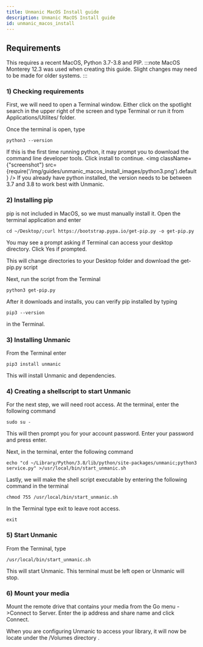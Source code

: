 ```yaml
---
title: Unmanic MacOS Install guide
description: Unmanic MacOS Install guide
id: unmanic_macos_install
---
```


## Requirements

This requires a recent MacOS, Python 3.7-3.8 and PIP.
:::note
MacOS Monterey 12.3 was used when creating this guide. Slight changes may need to be made for older systems.
:::

### 1) Checking requirements

First, we will need to open a Terminal window. Either click on the spotlight search in the upper right of the screen and type Terminal or run it from Applications/Utilites/ folder.

Once the terminal is open, type
```
python3 --version
```
If this is the first time running python, it may prompt you to download the command line developer tools. Click install to continue.
<img className={"screenshot"} src={require('/img/guides/unmanic_macos_install_images/python3.png').default} />
If you already have python installed, the version needs to be between 3.7 and 3.8 to work best with Unmanic.

### 2) Installing pip

pip is not included in MacOS, so we must manually install it.
Open the terminal application and enter
```
cd ~/Desktop/;curl https://bootstrap.pypa.io/get-pip.py -o get-pip.py
```
You may see a prompt asking if Terminal can access your desktop directory. Click Yes if prompted.

This will change directories to your Desktop folder and download the get-pip.py script

Next, run the script from the Terminal
```
python3 get-pip.py
```

After it downloads and installs, you can verify pip installed by typing 
```
pip3 --version
```
in the Terminal.

### 3) Installing Unmanic

From the Terminal enter
```
pip3 install unmanic
```
This will install Unmanic and dependencies. 

### 4) Creating a shellscript to start Unmanic

For the next step, we will need root access.
At the terminal, enter the following command
```
sudo su -
```
This will then prompt you for your account password. Enter your password and press enter.

Next, in the terminal, enter the following command
```
echo "cd ~/Library/Python/3.8/lib/python/site-packages/unmanic;python3 service.py" >/usr/local/bin/start_unmanic.sh
```
Lastly, we will make the shell script executable by entering the following command in the terminal
```
chmod 755 /usr/local/bin/start_unmanic.sh
```
In the Terminal type exit to leave root access.
```
exit
```

### 5) Start Unmanic

From the Terminal, type
```
/usr/local/bin/start_unmanic.sh
```
This will start Unmanic. This terminal must be left open or Unmanic will stop.


### 6) Mount your media

Mount the remote drive that contains your media from the Go menu ->Connect to Server.
Enter the ip address and share name and click Connect.

When you are configuring Unmanic to access your library, it will now be locate under the /Volumes directory .







